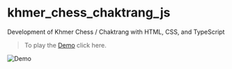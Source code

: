 # khmer_chess_chaktrang_js

Development of Khmer Chess / Chaktrang with HTML, CSS, and TypeScript

> To play the [Demo](https://chaktrang.creativvity.com) click here.

![Demo](/demo.png)
